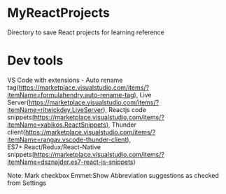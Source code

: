# MyReactProjects
Directory to save React projects for learning reference

# Dev tools
VS Code with extensions - Auto rename tag(https://marketplace.visualstudio.com/items/?itemName=formulahendry.auto-rename-tag), Live Server(https://marketplace.visualstudio.com/items/?itemName=ritwickdey.LiveServer), Reactjs code snippets(https://marketplace.visualstudio.com/items/?itemName=xabikos.ReactSnippets), Thunder client(https://marketplace.visualstudio.com/items/?itemName=rangav.vscode-thunder-client), 	
ES7+ React/Redux/React-Native snippets(https://marketplace.visualstudio.com/items/?itemName=dsznajder.es7-react-js-snippets)

Note: Mark checkbox Emmet:Show Abbreviation suggestions as checked from Settings